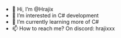 - 👋 Hi, I’m @Hrajix
- 👀 I’m interested in C# development
- 🌱 I’m currently learning more of C#
- 📫 How to reach me? On discord: hrajixxx

<!---
Hrajix/Hrajix is a ✨ special ✨ repository because its `README.md` (this file) appears on your GitHub profile.
You can click the Preview link to take a look at your changes.
--->
